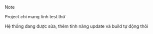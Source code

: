 > [!NOTE]
> Project chỉ mang tính test thử
>
> Hệ thống đang được sửa, thêm tính năng update và build tự động thôi
